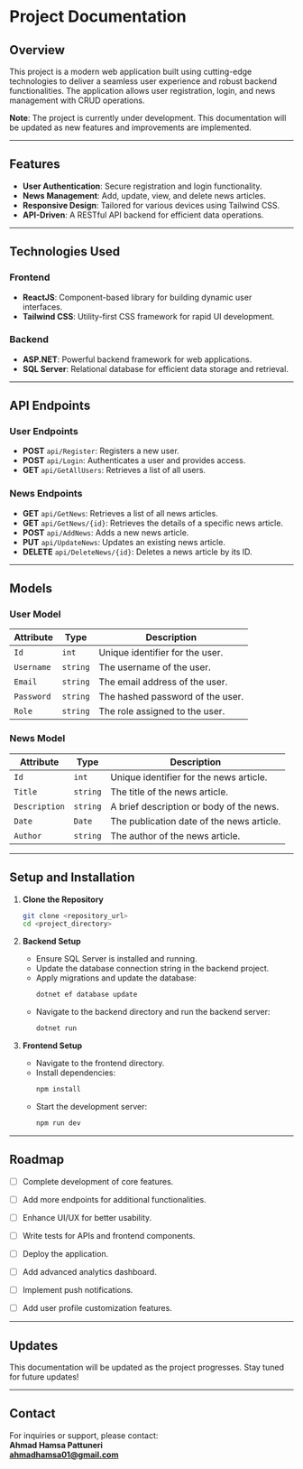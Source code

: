 # Project Documentation

## Overview

This project is a modern web application built using cutting-edge technologies to deliver a seamless user experience and robust backend functionalities. The application allows user registration, login, and news management with CRUD operations.  

**Note**: The project is currently under development. This documentation will be updated as new features and improvements are implemented.

---

## Features

- **User Authentication**: Secure registration and login functionality.
- **News Management**: Add, update, view, and delete news articles.
- **Responsive Design**: Tailored for various devices using Tailwind CSS.
- **API-Driven**: A RESTful API backend for efficient data operations.

---

## Technologies Used

### Frontend
- **ReactJS**: Component-based library for building dynamic user interfaces.
- **Tailwind CSS**: Utility-first CSS framework for rapid UI development.

### Backend
- **ASP.NET**: Powerful backend framework for web applications.
- **SQL Server**: Relational database for efficient data storage and retrieval.

---

## API Endpoints

### User Endpoints
- **POST** `api/Register`: Registers a new user.
- **POST** `api/Login`: Authenticates a user and provides access.
- **GET** `api/GetAllUsers`: Retrieves a list of all users.

### News Endpoints
- **GET** `api/GetNews`: Retrieves a list of all news articles.
- **GET** `api/GetNews/{id}`: Retrieves the details of a specific news article.
- **POST** `api/AddNews`: Adds a new news article.
- **PUT** `api/UpdateNews`: Updates an existing news article.
- **DELETE** `api/DeleteNews/{id}`: Deletes a news article by its ID.

---

## Models

### User Model
| Attribute | Type     | Description                       |
|-----------|----------|-----------------------------------|
| `Id`      | `int`    | Unique identifier for the user.  |
| `Username`| `string` | The username of the user.         |
| `Email`   | `string` | The email address of the user.    |
| `Password`| `string` | The hashed password of the user.  |
| `Role`    | `string` | The role assigned to the user.    |

### News Model
| Attribute    | Type     | Description                                |
|--------------|----------|--------------------------------------------|
| `Id`         | `int`    | Unique identifier for the news article.    |
| `Title`      | `string` | The title of the news article.             |
| `Description`| `string` | A brief description or body of the news.   |
| `Date`       | `Date`   | The publication date of the news article.  |
| `Author`     | `string` | The author of the news article.            |

---

## Setup and Installation

1. **Clone the Repository**  
   ```bash
   git clone <repository_url>
   cd <project_directory>
   ```

2. **Backend Setup**  
   - Ensure SQL Server is installed and running.  
   - Update the database connection string in the backend project.  
   - Apply migrations and update the database:  
     ```bash
     dotnet ef database update
     ```
   - Navigate to the backend directory and run the backend server:  
     ```bash
     dotnet run
     ```

3. **Frontend Setup**  
   - Navigate to the frontend directory.  
   - Install dependencies:  
     ```bash
     npm install
     ```  
   - Start the development server:  
     ```bash
     npm run dev
     ```

---

## Roadmap

- [ ] Complete development of core features.
- [ ] Add more endpoints for additional functionalities.
- [ ] Enhance UI/UX for better usability.
- [ ] Write tests for APIs and frontend components.
- [ ] Deploy the application.
- [ ] Add advanced analytics dashboard.
- [ ] Implement push notifications.
- [ ] Add user profile customization features.


---

## Updates

This documentation will be updated as the project progresses. Stay tuned for future updates!

---

## Contact

For inquiries or support, please contact:  
**Ahmad Hamsa Pattuneri**  
**ahmadhamsa01@gmail.com**

